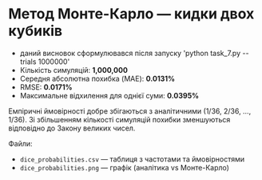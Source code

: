 # Метод Монте-Карло — кидки двох кубиків

- даний висновок сформулювався після запуску 'python task_7.py --trials 1000000'
- Кількість симуляцій: **1,000,000**
- Середня абсолютна похибка (MAE): **0.0131%**
- RMSE: **0.0171%**
- Максимальне відхилення для однієї суми: **0.0395%**

Емпіричні ймовірності добре збігаються з аналітичними (1/36, 2/36, …, 1/36).
Зі збільшенням кількості симуляцій похибки зменшуються відповідно до Закону великих чисел.

Файли:

- `dice_probabilities.csv` — таблиця з частотами та ймовірностями
- `dice_probabilities.png` — графік (аналітика vs Монте-Карло)
